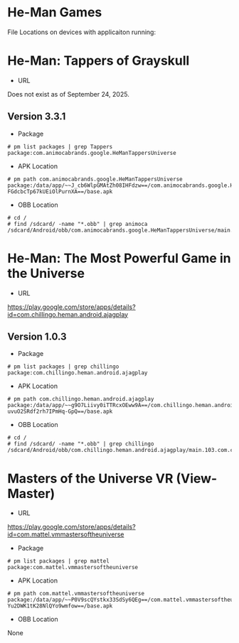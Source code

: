 # He-Man Games

File Locations on devices with applicaiton running:


# He-Man: Tappers of Grayskull


* URL


Does not exist as of September 24, 2025.


## Version 3.3.1

* Package

```
# pm list packages | grep Tappers
package:com.animocabrands.google.HeManTappersUniverse
```
* APK Location

```
# pm path com.animocabrands.google.HeManTappersUniverse
package:/data/app/~~J_cb6WlpGMAtZh08IHFdzw==/com.animocabrands.google.HeManTappersUniverse-FGdcbcTp67kUEiOlPurnXA==/base.apk
```

* OBB Location

```
# cd /
# find /sdcard/ -name "*.obb" | grep animoca
/sdcard/Android/obb/com.animocabrands.google.HeManTappersUniverse/main.258.com.animocabrands.google.HeManTappersUniverse.obb
```


# He-Man: The Most Powerful Game in the Universe

* URL

https://play.google.com/store/apps/details?id=com.chillingo.heman.android.ajagplay

## Version 1.0.3

* Package

```
# pm list packages | grep chillingo
package:com.chillingo.heman.android.ajagplay
```

* APK Location

```
# pm path com.chillingo.heman.android.ajagplay
package:/data/app/~~g9O7Liivy0iTTRcxOEww9A==/com.chillingo.heman.android.ajagplay-uvuO2SRdf2rh7IPmHq-GpQ==/base.apk
```

* OBB Location

```
# cd /
# find /sdcard/ -name "*.obb" | grep chillingo
/sdcard/Android/obb/com.chillingo.heman.android.ajagplay/main.103.com.chillingo.heman.android.ajagplay.obb
```


# Masters of the Universe VR (View-Master)

* URL

https://play.google.com/store/apps/details?id=com.mattel.vmmastersoftheuniverse 

* Package

```
# pm list packages | grep mattel
package:com.mattel.vmmastersoftheuniverse
```

* APK Location

```
# pm path com.mattel.vmmastersoftheuniverse
package:/data/app/~~P0V9scQYstkx33SdSy6QEg==/com.mattel.vmmastersoftheuniverse-Yu2DWK1tK28NlQYo9wmfow==/base.apk
```

* OBB Location

None

